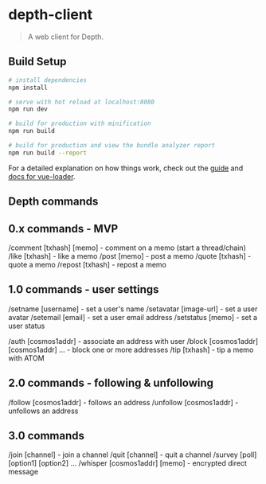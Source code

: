 # depth-client

> A web client for Depth.

## Build Setup

``` bash
# install dependencies
npm install

# serve with hot reload at localhost:8080
npm run dev

# build for production with minification
npm run build

# build for production and view the bundle analyzer report
npm run build --report
```

For a detailed explanation on how things work, check out the [guide](http://vuejs-templates.github.io/webpack/) and [docs for vue-loader](http://vuejs.github.io/vue-loader).

## Depth commands

## 0.x commands - MVP
/comment [txhash] [memo] - comment on a memo (start a thread/chain)
/like [txhash] - like a memo
/post [memo] - post a memo
/quote [txhash] - quote a memo
/repost [txhash] - repost a memo

## 1.0 commands - user settings

/setname [username] - set a user's name
/setavatar [image-url] - set a user avatar
/setemail [email] - set a user email address
/setstatus [memo] - set a user status

/auth [cosmos1addr] - associate an address with user
/block [cosmos1addr] [cosmos1addr] ... - block one or more addresses
/tip [txhash] - tip a memo with ATOM

## 2.0 commands - following & unfollowing

/follow [cosmos1addr] - follows an address
/unfollow [cosmos1addr] - unfollows an address

## 3.0 commands

/join [channel] - join a channel
/quit [channel] - quit a channel
/survey [poll] [option1] [option2] ...
/whisper [cosmos1addr] [memo] - encrypted direct message
